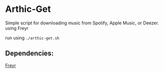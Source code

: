 # Arthic-Get
Simple script for downloading music from Spotify, Apple Music, or Deezer. using Freyr

run using `./arthic-get.sh`

## Dependencies:

[Freyr](https://github.com/miraclx/freyr-js)
